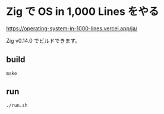 # Zig で OS in 1,000 Lines をやる

https://operating-system-in-1000-lines.vercel.app/ja/

Zig v0.14.0 でビルドできます。

## build
```
make
```

## run
```
./run.sh
```
